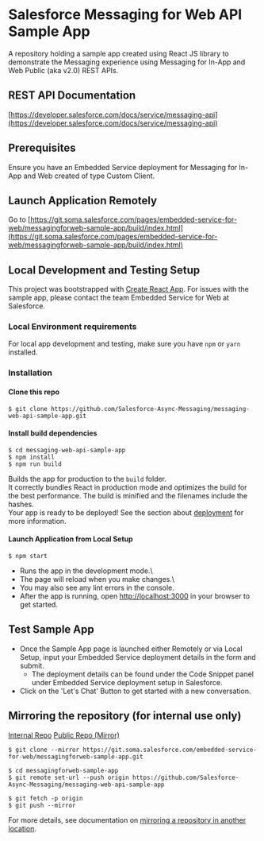 # Salesforce Messaging for Web API Sample App

A repository holding a sample app created using React JS library to demonstrate the Messaging experience using Messaging for In-App and Web Public (aka v2.0) REST APIs.

## REST API Documentation
[https://developer.salesforce.com/docs/service/messaging-api](https://developer.salesforce.com/docs/service/messaging-api)

## Prerequisites
Ensure you have an Embedded Service deployment for Messaging for In-App and Web created of type Custom Client.

## Launch Application Remotely
Go to [https://git.soma.salesforce.com/pages/embedded-service-for-web/messagingforweb-sample-app/build/index.html](https://git.soma.salesforce.com/pages/embedded-service-for-web/messagingforweb-sample-app/build/index.html)

## Local Development and Testing Setup
This project was bootstrapped with [Create React App](https://github.com/facebook/create-react-app).
For issues with the sample app, please contact the team Embedded Service for Web at Salesforce.

### Local Environment requirements
For local app development and testing, make sure you have `npm` or `yarn` installed.

### Installation
#### Clone this repo
```
$ git clone https://github.com/Salesforce-Async-Messaging/messaging-web-api-sample-app.git
```

#### Install build dependencies
```
$ cd messaging-web-api-sample-app
$ npm install
$ npm run build
```
Builds the app for production to the `build` folder.\
It correctly bundles React in production mode and optimizes the build for the best performance.
The build is minified and the filenames include the hashes.\
Your app is ready to be deployed!
See the section about [deployment](https://facebook.github.io/create-react-app/docs/deployment) for more information.

#### Launch Application from Local Setup
```
$ npm start
```
- Runs the app in the development mode.\
- The page will reload when you make changes.\
- You may also see any lint errors in the console.
- After the app is running, open [http://localhost:3000](http://localhost:3000) in your browser to get started.

## Test Sample App
- Once the Sample App page is launched either Remotely or via Local Setup, input your Embedded Service deployment details in the form and submit.
  - The deployment details can be found under the Code Snippet panel under Embedded Service deployment setup in Salesforce.
- Click on the 'Let's Chat' Button to get started with a new conversation.

## Mirroring the repository (for internal use only)
[Internal Repo](https://git.soma.salesforce.com/embedded-service-for-web/messagingforweb-sample-app)
[Public Repo (Mirror)](https://github.com/Salesforce-Async-Messaging/messaging-web-api-sample-app)
```
$ git clone --mirror https://git.soma.salesforce.com/embedded-service-for-web/messagingforweb-sample-app.git

$ cd messagingforweb-sample-app
$ git remote set-url --push origin https://github.com/Salesforce-Async-Messaging/messaging-web-api-sample-app

$ git fetch -p origin
$ git push --mirror
```
For more details, see documentation on [mirroring a repository in another location](https://docs.github.com/en/repositories/creating-and-managing-repositories/duplicating-a-repository#mirroring-a-repository-in-another-location).